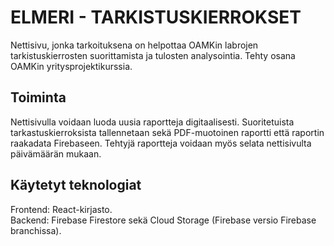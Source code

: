 # ELMERI - TARKISTUSKIERROKSET

Nettisivu, jonka tarkoituksena on helpottaa OAMKin labrojen tarkistuskierrosten suorittamista ja tulosten analysointia. Tehty osana OAMKin yritysprojektikurssia.

## Toiminta

Nettisivulla voidaan luoda uusia raportteja digitaalisesti. Suoritetuista tarkastuskierroksista tallennetaan sekä PDF-muotoinen raportti että raportin raakadata Firebaseen. Tehtyjä raportteja voidaan myös selata nettisivulta päivämäärän mukaan.

## Käytetyt teknologiat

Frontend: React-kirjasto. <br> Backend: Firebase Firestore sekä Cloud Storage (Firebase versio Firebase branchissa).



